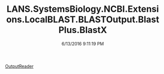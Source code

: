 ﻿---
title: LANS.SystemsBiology.NCBI.Extensions.LocalBLAST.BLASTOutput.BlastPlus.BlastX
date: 6/13/2016 9:11:19 PM
---

[OutputReader](T-LANS.SystemsBiology.NCBI.Extensions.LocalBLAST.BLASTOutput.BlastPlus.BlastX.OutputReader.html)
